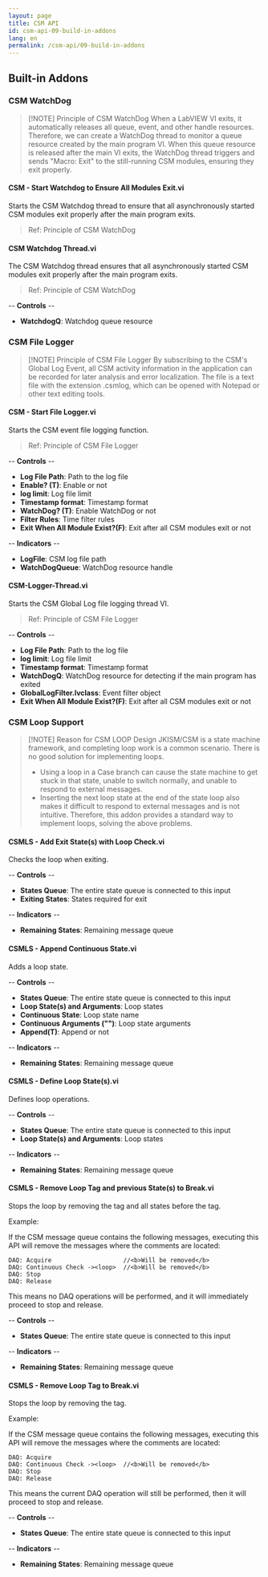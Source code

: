 ```yaml
---
layout: page
title: CSM API
id: csm-api-09-build-in-addons
lang: en
permalink: /csm-api/09-build-in-addons
---
```


## Built-in Addons

### CSM WatchDog

> [!NOTE] Principle of CSM WatchDog
> When a LabVIEW VI exits, it automatically releases all queue, event, and other handle resources. Therefore, we can create a WatchDog thread to monitor a queue resource created by the main program VI. When this queue resource is released after the main VI exits, the WatchDog thread triggers and sends "Macro: Exit" to the still-running CSM modules, ensuring they exit properly.

#### CSM - Start Watchdog to Ensure All Modules Exit.vi

Starts the CSM Watchdog thread to ensure that all asynchronously started CSM modules exit properly after the main program exits.

> Ref: Principle of CSM WatchDog

#### CSM Watchdog Thread.vi

The CSM Watchdog thread ensures that all asynchronously started CSM modules exit properly after the main program exits.

> Ref: Principle of CSM WatchDog

-- <b>Controls</b> --
- <b>WatchdogQ</b>: Watchdog queue resource

### CSM File Logger

> [!NOTE] Principle of CSM File Logger
> By subscribing to the CSM's Global Log Event, all CSM activity information in the application can be recorded for later analysis and error localization.
> The file is a text file with the extension .csmlog, which can be opened with Notepad or other text editing tools.

#### CSM - Start File Logger.vi

Starts the CSM event file logging function.

> Ref: Principle of CSM File Logger

-- <b>Controls</b> --
- <b>Log File Path</b>: Path to the log file
- <b>Enable? (T)</b>: Enable or not
- <b>log limit</b>: Log file limit
- <b>Timestamp format</b>: Timestamp format
- <b>WatchDog? (T)</b>: Enable WatchDog or not
- <b>Filter Rules</b>: Time filter rules
- <b>Exit When All Module Exist?(F)</b>: Exit after all CSM modules exit or not

-- <b>Indicators</b> --
- <b>LogFile</b>: CSM log file path
- <b>WatchDogQueue</b>: WatchDog resource handle

#### CSM-Logger-Thread.vi

Starts the CSM Global Log file logging thread VI.

> Ref: Principle of CSM File Logger

-- <b>Controls</b> --
- <b>Log File Path</b>: Path to the log file
- <b>log limit</b>: Log file limit
- <b>Timestamp format</b>: Timestamp format
- <b>WatchDogQ</b>: WatchDog resource for detecting if the main program has exited
- <b>GlobalLogFilter.lvclass</b>: Event filter object
- <b>Exit When All Module Exist?(F)</b>: Exit after all CSM modules exit or not

### CSM Loop Support

> [!NOTE] Reason for CSM LOOP Design
> JKISM/CSM is a state machine framework, and completing loop work is a common scenario. There is no good solution for implementing loops.
> - Using a loop in a Case branch can cause the state machine to get stuck in that state, unable to switch normally, and unable to respond to external messages.
> - Inserting the next loop state at the end of the state loop also makes it difficult to respond to external messages and is not intuitive.
> Therefore, this addon provides a standard way to implement loops, solving the above problems.

#### CSMLS - Add Exit State(s) with Loop Check.vi

Checks the loop when exiting.

-- <b>Controls</b> --
- <b>States Queue</b>: The entire state queue is connected to this input
- <b>Exiting States</b>: States required for exit

-- <b>Indicators</b> --
- <b>Remaining States</b>: Remaining message queue

#### CSMLS - Append Continuous State.vi

Adds a loop state.

-- <b>Controls</b> --
- <b>States Queue</b>: The entire state queue is connected to this input
- <b>Loop State(s) and Arguments</b>: Loop states
- <b>Continuous State</b>: Loop state name
- <b>Continuous Arguments ("")</b>: Loop state arguments
- <b>Append(T)</b>: Append or not

-- <b>Indicators</b> --
- <b>Remaining States</b>: Remaining message queue

#### CSMLS - Define Loop State(s).vi

Defines loop operations.

-- <b>Controls</b> --
- <b>States Queue</b>: The entire state queue is connected to this input
- <b>Loop State(s) and Arguments</b>: Loop states

-- <b>Indicators</b> --
- <b>Remaining States</b>: Remaining message queue

#### CSMLS - Remove Loop Tag and previous State(s) to Break.vi

Stops the loop by removing the <loop> tag and all states before the <loop> tag.

Example:

If the CSM message queue contains the following messages, executing this API will remove the messages where the comments are located:

    DAQ: Acquire                    //<b>Will be removed</b>
    DAQ: Continuous Check -><loop>  //<b>Will be removed</b>
    DAQ: Stop
    DAQ: Release

This means no DAQ operations will be performed, and it will immediately proceed to stop and release.

-- <b>Controls</b> --
- <b>States Queue</b>: The entire state queue is connected to this input

-- <b>Indicators</b> --
- <b>Remaining States</b>: Remaining message queue

#### CSMLS - Remove Loop Tag to Break.vi

Stops the loop by removing the <loop> tag.

Example:

If the CSM message queue contains the following messages, executing this API will remove the messages where the comments are located:

    DAQ: Acquire
    DAQ: Continuous Check -><loop>  //<b>Will be removed</b>
    DAQ: Stop
    DAQ: Release

This means the current DAQ operation will still be performed, then it will proceed to stop and release.

-- <b>Controls</b> --
- <b>States Queue</b>: The entire state queue is connected to this input

-- <b>Indicators</b> --
- <b>Remaining States</b>: Remaining message queue
